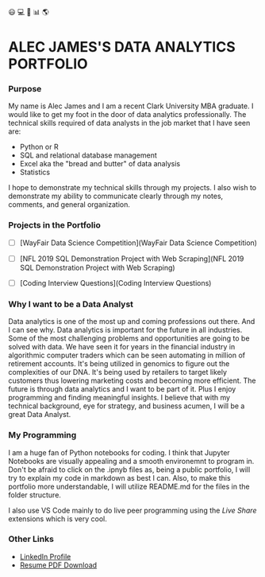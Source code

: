 :smiley: :computer: :orange_book: :bar_chart: :earth_americas:
# ALEC JAMES'S DATA ANALYTICS PORTFOLIO 
 
### Purpose

My name is Alec James and I am a recent Clark University MBA graduate. I would like to get my foot in the door of data analytics professionally. The technical skills required of data analysts in the job market that I have seen are: 
- Python or R
- SQL and relational database management
- Excel aka the "bread and butter" of data analysis
- Statistics

I hope to demonstrate my technical skills through my projects. I also wish to demonstrate my ability to communicate clearly through my notes, comments, and general organization.

### Projects in the Portfolio
- [ ] [WayFair Data Science Competition](WayFair Data Science Competition)
> 
- [ ] [NFL 2019 SQL Demonstration Project with Web Scraping](NFL 2019 SQL Demonstration Project with Web Scraping)
>
- [ ] [Coding Interview Questions](Coding Interview Questions)
>


### Why I want to be a Data Analyst
Data analytics is one of the most up and coming professions out there. And I can see why. Data analytics is important for the future in all industries. Some of the most challenging problems and opportunities are going to be solved with data. We have seen it for years in the financial industry in algorithmic computer traders which can be seen automating in million of retirement accounts. It's being utilized in genomics to figure out the complexities of our DNA. It's being used by retailers to target likely customers thus lowering marketing costs and becoming more efficient. The future is through data analytics and I want to be part of it. Plus I enjoy programming and finding meaningful insights. I believe that with my technical background, eye for strategy, and business acumen, I will be a great Data Analyst.

### My Programming
I am a huge fan of Python notebooks for coding. I think that Jupyter Notebooks are visually appealing and a smooth environemnt to program in. Don't be afraid to click on the .ipnyb files as, being a public portfolio, I will try to explain my code in markdown as best I can. Also, to make this portfolio more understandable, I will utilize README.md for the files in the folder structure. 

I also use VS Code mainly to do live peer programming using the *Live Share* extensions which is very cool.

### Other Links
- [LinkedIn Profile](https://www.linkedin.com/in/alecjames11)
- [Resume PDF Download](Resume%20PDF%20Download/Alec_James_Resume_Aug2019.pdf)

